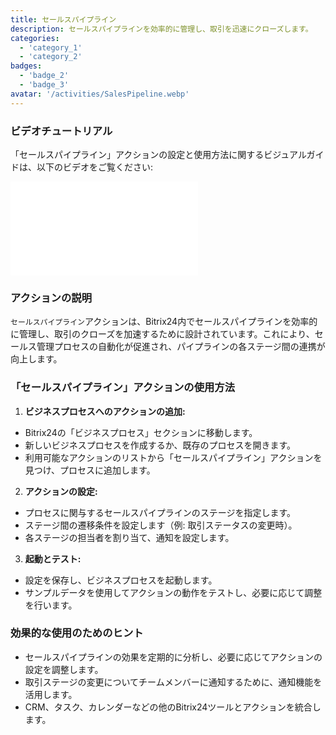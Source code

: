 ```yaml
---
title: セールスパイプライン
description: セールスパイプラインを効率的に管理し、取引を迅速にクローズします。
categories:
  - 'category_1'
  - 'category_2'
badges:
  - 'badge_2'
  - 'badge_3'
avatar: '/activities/SalesPipeline.webp'
---
```

### ビデオチュートリアル

「セールスパイプライン」アクションの設定と使用方法に関するビジュアルガイドは、以下のビデオをご覧ください:

<iframe
  class="aspect-video w-full mb-2 "
  src="//www.youtube.com/embed/OyzJd8BcTfY?feature=oembed&rel=0"
  frameborder="0"
  allow="accelerometer; autoplay; encrypted-media; gyroscope"
  allowfullscreen>
</iframe>

### アクションの説明

`セールスパイプライン`アクションは、Bitrix24内でセールスパイプラインを効率的に管理し、取引のクローズを加速するために設計されています。これにより、セールス管理プロセスの自動化が促進され、パイプラインの各ステージ間の連携が向上します。

### 「セールスパイプライン」アクションの使用方法

1. **ビジネスプロセスへのアクションの追加:**
  - Bitrix24の「ビジネスプロセス」セクションに移動します。
  - 新しいビジネスプロセスを作成するか、既存のプロセスを開きます。
  - 利用可能なアクションのリストから「セールスパイプライン」アクションを見つけ、プロセスに追加します。

2. **アクションの設定:**
  - プロセスに関与するセールスパイプラインのステージを指定します。
  - ステージ間の遷移条件を設定します（例: 取引ステータスの変更時）。
  - 各ステージの担当者を割り当て、通知を設定します。

3. **起動とテスト:**
  - 設定を保存し、ビジネスプロセスを起動します。
  - サンプルデータを使用してアクションの動作をテストし、必要に応じて調整を行います。

### 効果的な使用のためのヒント

- セールスパイプラインの効果を定期的に分析し、必要に応じてアクションの設定を調整します。
- 取引ステージの変更についてチームメンバーに通知するために、通知機能を活用します。
- CRM、タスク、カレンダーなどの他のBitrix24ツールとアクションを統合します。